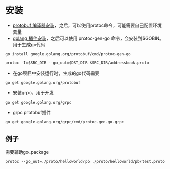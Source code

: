 # 安装

- [protobuf 编译器安装](https://github.com/protocolbuffers/protobuf/releases)，之后，可以使用protoc命令，可能需要自己配置环境变量
- [golang 插件安装](https://github.com/protocolbuffers/protobuf-go)，之后可以使用 protoc-gen-go 命令，会安装到$GOBIN。用于生成go代码

```
go install google.golang.org/protobuf/cmd/protoc-gen-go
```


```
protoc -I=$SRC_DIR --go_out=$DST_DIR $SRC_DIR/addressbook.proto
```

- 在go项目中安装运行时，生成的go代码需要

```
go get google.golang.org/protobuf
```

- 安装grpc，用于开发

```
go get google.golang.org/grpc
```

- grpc protobuf插件

```
go get google.golang.org/grpc/cmd/protoc-gen-go-grpc
```


## 例子

需要辅助go_package

```
protoc --go_out=./proto/helloworld/pb ./proto/helloworld/pb/test.proto
```
